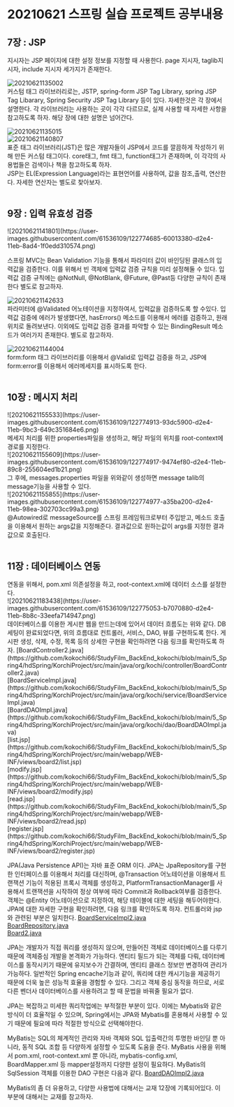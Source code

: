 <h1> 20210621 스프링 실습 프로젝트 공부내용 </h1>


<h2>7장 : JSP</h2>

지시자는 JSP 페이지에 대한 설정 정보를 지정할 때 사용한다.
page 지시자, taglib지시자, include 지시자 세가지가 존재한다.<br>

![20210621135002](https://user-images.githubusercontent.com/61536109/122774453-27615a00-d2e4-11eb-97d8-02934334380b.png) <br>
커스텀 태그 라이브러리로는, JSTP, spring-form JSP Tag Library,
spring  JSP Tag Libarary, Spring Security JSP Tag Library 등이 있다. 자세한것은 각 장에서 설명한다.
각 라이브러리는 사용하는 곳이 각각 다르므로, 실제 사용할 때 자세한 사항을 참고하도록 하자.
해당 장에 대한 설명은 넘어간다. <br>

![20210621135015](https://user-images.githubusercontent.com/61536109/122774536-39db9380-d2e4-11eb-9c80-df0d6ed65b50.png) <br>
![20210621140807](https://user-images.githubusercontent.com/61536109/122774540-3b0cc080-d2e4-11eb-8e6a-8446e56b3231.png) <br>
표준 태그 라이브러리(JST)은 많은 개발자들이  JSP에서 코드를 깔끔하게 작성하기 위해 만든 커스텀 태그이다.
core태그, fmt 태그, function태그가 존재하며, 이 각각의 사용법들은 검색이나 책을 참고하도록 하자.
<br>
JSP는  EL(Expression  Language)라는 표현언어를 사용하여, 값을 참조,출력, 연산한다.
자세한 연산자는 별도로 찾아보자. <br><br>


<h2>9장 : 입력 유효성 검증</h2>
![20210621141801](https://user-images.githubusercontent.com/61536109/122774685-60013380-d2e4-11eb-8ad4-1f0edd310574.png) <br>

스프링 MVC는 Bean Validation 기능을 통해서 파라미터 값이 바인딩된 클래스의 입력값을 검증한다.
이를 위해서 빈 객체에 입력값 검증 규칙을 미리 설정해둘 수 있다.
입력값  검증 규칙에는 @NotNull, @NotBlank, @Future, @Past등 다양한 규칙이 존재한다  별도로 참고하자. <br>

![20210621142633](https://user-images.githubusercontent.com/61536109/122774688-6099ca00-d2e4-11eb-982b-589873b090f2.png) <br>
파라미터에 @Validated 어노테이션을 지정하여서, 입력값을 검증하도록 할 수있다.
입력값 검증에 에러가 발생했다면, hasErrors() 메소드를 이용해서 에러를 검증하고, 원래위치로 돌려보낸다.
이외에도 입력값 검증 결과를 파악할 수 있는 BindingResult 메소드가 여러가지 존재한다. 별도로 참고하자. <br>

![20210621144004](https://user-images.githubusercontent.com/61536109/122774694-61326080-d2e4-11eb-86ad-612a8a6826b1.png) <br>
form:form 태그 라이브러리를 이용해서 @Valid로 입력값 검증을 하고,
JSP에 form:error를 이용해서 에러메세지를 표시하도록 한다. <br><br>


<h2>10장 : 메시지 처리</h2>
![20210621155533](https://user-images.githubusercontent.com/61536109/122774913-93dc5900-d2e4-11eb-9bc3-649c351684e6.png) <br>
메세지 처리를 위한 properties파일을 생성하고, 해당 파일의 위치를 root-context에 경로를 지정한다. <br>
![20210621155609](https://user-images.githubusercontent.com/61536109/122774917-9474ef80-d2e4-11eb-89c8-255604ed1b21.png) <br>
그 후에, messages.properties 파일을 위와같이 생성하면 message talib의 message기능을 사용할 수 있다. <br>
![20210621155855](https://user-images.githubusercontent.com/61536109/122774977-a35ba200-d2e4-11eb-98ea-302703cc99a3.png) <br>
@Autowired로 messageSource를 스프링 프레임워크로부터 주입받고,
메소드 호출을 이용해서 원하는 args값을 지정해준다. 결과값으로 원하는값이 args를 지정한 결과값으로 호출된다. <br><br>



<h2>11장 : 데이터베이스 연동</h2>
연동을 위해서, pom.xml 의존설정을 하고, root-context.xml에 데이터 소스를 설정한다.<br>
![20210621183438](https://user-images.githubusercontent.com/61536109/122775053-b7070880-d2e4-11eb-8b8c-33eefa714947.png) <br>
데이터베이스를 이용한 게시판 웹을 만드는데에 있어서 데이터 흐름도는 위와 같다.
DB세팅이 완료되었다면, 위의 흐름대로 컨트롤러, 서비스, DAO, 뷰를 구현하도록 한다.
게시판 생성, 삭제, 수정, 목록 등의 상세한 구현을 확인하려면 다음 링크를 확인하도록 하자.
[BoardController2.java](https://github.com/kokochi66/StudyFilm_BackEnd_kokochi/blob/main/5_Spring4/hdSpring/KorchiProject/src/main/java/org/kochi/controller/BoardController2.java) <br>
[BoardServiceImpl.java](https://github.com/kokochi66/StudyFilm_BackEnd_kokochi/blob/main/5_Spring4/hdSpring/KorchiProject/src/main/java/org/kochi/service/BoardServiceImpl.java)<br>
[BoardDAOImpl.java](https://github.com/kokochi66/StudyFilm_BackEnd_kokochi/blob/main/5_Spring4/hdSpring/KorchiProject/src/main/java/org/kochi/dao/BoardDAOImpl.java) <br>
[list.jsp](https://github.com/kokochi66/StudyFilm_BackEnd_kokochi/blob/main/5_Spring4/hdSpring/KorchiProject/src/main/webapp/WEB-INF/views/board2/list.jsp)<br>
[modify.jsp](https://github.com/kokochi66/StudyFilm_BackEnd_kokochi/blob/main/5_Spring4/hdSpring/KorchiProject/src/main/webapp/WEB-INF/views/board2/modify.jsp)<br>
[read.jsp](https://github.com/kokochi66/StudyFilm_BackEnd_kokochi/blob/main/5_Spring4/hdSpring/KorchiProject/src/main/webapp/WEB-INF/views/board2/read.jsp)<br>
[register.jsp](https://github.com/kokochi66/StudyFilm_BackEnd_kokochi/blob/main/5_Spring4/hdSpring/KorchiProject/src/main/webapp/WEB-INF/views/board2/register.jsp)<br>



JPA(Java Persistence API)는 자바 표준 ORM 이다.
JPA는 JpaRepository를 구현한 인터페이스를 이용해서 처리를 대신하며,
@Transaction 어노테이션을 이용해서 트랜잭션 기능이 적용된 프록시 객체를 생성하고,
PlatformTransactionManager를 사용해서 트랜잭션을 시작하여 정상 여부에 따라 Commit과 Rollback여부를 검증한다.
객체는 @Entity 어노테이션으로 지정하여, 해당 테이블에 대한 세팅을 해두어야한다.
JPA에 대한 자세한 구현을 확인하려면, 다음 링크를 확인하도록 하자. 컨트롤러와 jsp와 관련된 부분은 일치한다.
[BoardServiceImpl2.java](https://github.com/kokochi66/StudyFilm_BackEnd_kokochi/blob/main/5_Spring4/hdSpring/KorchiProject/src/main/java/org/kochi/dao/BoardDAOImpl2.java) <br>
[BoardRepository.java](https://github.com/kokochi66/StudyFilm_BackEnd_kokochi/blob/main/5_Spring4/hdSpring/KorchiProject/src/main/java/org/kochi/repository/BoardRepository.java) <br>
[Board2.java](https://github.com/kokochi66/StudyFilm_BackEnd_kokochi/blob/main/5_Spring4/hdSpring/KorchiProject/src/main/java/org/kochi/domain/Board2.java) <br>

JPA는 개발자가 직접 쿼리를 생성하지 않으며, 만들어진 객체로 데이터베이스를 다루기 때문에 객체중심 개발을 본격화가 가능하다.
엔티티 필드가 되는 객체를 다뤄, 데이터베이스를 동작시키기 때문에 유지보수가 간결하며, 엔티티 클래스 정보만 변경하여 관리가 가능하다.
일반적인 Spring encache기능과 같이, 쿼리에 대한 캐시기능을 제공하기 때문에 더욱 높은 성능적 효율을 경험할 수 있다.
그리고 객체 중심 동작을 하므로, 서로 다른 벤더사 데이터베이스를 사용하려고 할 때 문법을 바꿔줄 필요가 없다.

JPA는 복잡하고 미세한 쿼리작업에는 부적절한 부분이 있다. 이에는 Mybatis와 같은 방식이 더 효율적일 수 있으며,
Spring에서는 JPA와 Mybatis를 혼용해서 사용할 수 있기 때문에 필요에 따라 적절한 방식으로 선택해야한다.

MyBatis는 SQL의 체계적인 관리와 자바 객체와 SQL 입출력간의 투명한 바인딩 뿐 아니라,
동적 SQL 조합 등 다양하게 설정할 수 있도록 도움을 준다.
MyBatis 사용을 위해서 pom.xml, root-context.xml 뿐 아니라, mybatis-config.xml, BoardMapper.xml 등 mapper설정까지
다양한 설정이 필요하다.
MyBatis의 SqlSession 객체를 이용한 DAO 구현은 다음과 같다.
[BoardDAOImpl2.java](https://github.com/kokochi66/StudyFilm_BackEnd_kokochi/blob/main/5_Spring4/hdSpring/KorchiProject/src/main/java/org/kochi/service/BoardServiceImpl2.java)<br>

MyBatis의 좀 더 유용하고, 다양한 사용법에 대해서는 교재 12장에 기록되어있다.
이 부분에 대해서는 교재를 참고하자.




